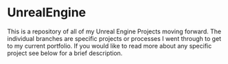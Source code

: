 # UnrealEngine
This is a repository of all of my Unreal Engine Projects moving forward. The individual branches are specific projects or processes I went through to get to my current portfolio. If you would like to read more about any specific project see below for a brief description. 
